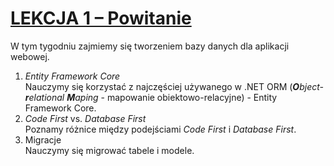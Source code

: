 # [LEKCJA 1 – Powitanie](https://kurs.szkoladotneta.pl/zostan-programista-asp-net/tydzien-7-bazy-danych/lekcja-1-powitanie/)
W tym tygodniu zajmiemy się tworzeniem bazy danych dla aplikacji webowej.
1. _Entity Framework Core_<br />
Nauczymy się korzystać z najczęściej używanego w .NET ORM (_**O**bject-**r**elational **M**aping_ - mapowanie obiektowo-relacyjne) - Entity Framework Core.
2. _Code First_ vs. _Database First_<br />
Poznamy różnice między podejściami _Code First_ i _Database First_.
3. Migracje<br />
Nauczymy się migrować tabele i modele.